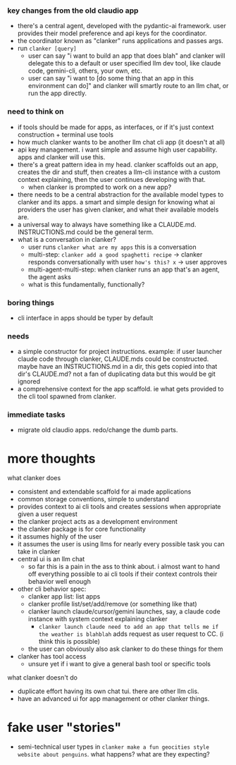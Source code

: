 ### key changes from the old claudio app

- there's a central agent, developed with the pydantic-ai framework. user provides their model preference and api keys for the coordinator. 
- the coordinator known as "clanker" runs applications and passes args.
- run `clanker [query]`
    - user can say "i want to build an app that does blah" and clanker will delegate this to a default or user specified llm dev tool, like claude code, gemini-cli, others, your own, etc.
    - user can say "i want to [do some thing that an app in this environment can do]" and clanker will smartly route to an llm chat, or run the app directly.

### need to think on

- if tools should be made for apps, as interfaces, or if it's just context construction + terminal use tools
- how much clanker wants to be another llm chat cli app (it doesn't at all)
- api key management. i want simple and assume high user capability. apps and clanker will use this.
- there's a great pattern idea in my head. clanker scaffolds out an app, creates the dir and stuff, then creates a llm-cli instance with a custom context explaining, then the user continues developing with that.
    - when clanker is prompted to work on a new app? 
- there needs to be a central abstraction for the available model types to clanker and its apps. a smart and simple design for knowing what ai providers the user has given clanker, and what their available models are. 
- a universal way to always have something like a CLAUDE.md. INSTRUCTIONS.md could be the general term.
- what is a conversation in clanker?
    - user runs `clanker what are my apps` this is a conversation
    - multi-step: `clanker add a good spaghetti recipe` -> clanker responds conversationally with user `how's this? x` -> user approves
    - multi-agent-multi-step: when clanker runs an app that's an agent, the agent asks 
    - what is this fundamentally, functionally?

### boring things

- cli interface in apps should be typer by default

### needs

- a simple constructor for project instructions. example: if user launcher claude code through clanker, CLAUDE.mds could be constructed. maybe have an INSTRUCTIONS.md in a dir, this gets copied into that dir's CLAUDE.md? not a fan of duplicating data but this would be git ignored
- a comprehensive context for the app scaffold. ie what gets provided to the cli tool spawned from clanker.

### immediate tasks

- migrate old claudio apps. redo/change the dumb parts.

# more thoughts

what clanker does

- consistent and extendable scaffold for ai made applications
- common storage conventions, simple to understand
- provides context to ai cli tools and creates sessions when appropriate given a user request
- the clanker project acts as a development environment
- the clanker package is for core functionality
- it assumes highly of the user
- it assumes the user is using llms for nearly every possible task you can take in clanker
- central ui is an llm chat
    - so far this is a pain in the ass to think about. i almost want to hand off everything possible to ai cli tools if their context controls their behavior well enough
- other cli behavior spec:
    - clanker app list: list apps
    - clanker profile list/set/add/remove (or something like that)
    - clanker launch claude/cursor/gemini launches, say, a claude code instance with system context explaining clanker
        - `clanker launch claude need to add an app that tells me if the weather is blahblah` adds request as user request to CC. (i think this is possible)
    - the user can obviously also ask clanker to do these things for them
- clanker has tool access
    - unsure yet if i want to give a general bash tool or specific tools

what clanker doesn't do

- duplicate effort having its own chat tui. there are other llm clis.
- have an advanced ui for app management or other clanker things. 

# fake user "stories"

- semi-technical user types in `clanker make a fun geocities style website about penguins`. what happens? what are they expecting?